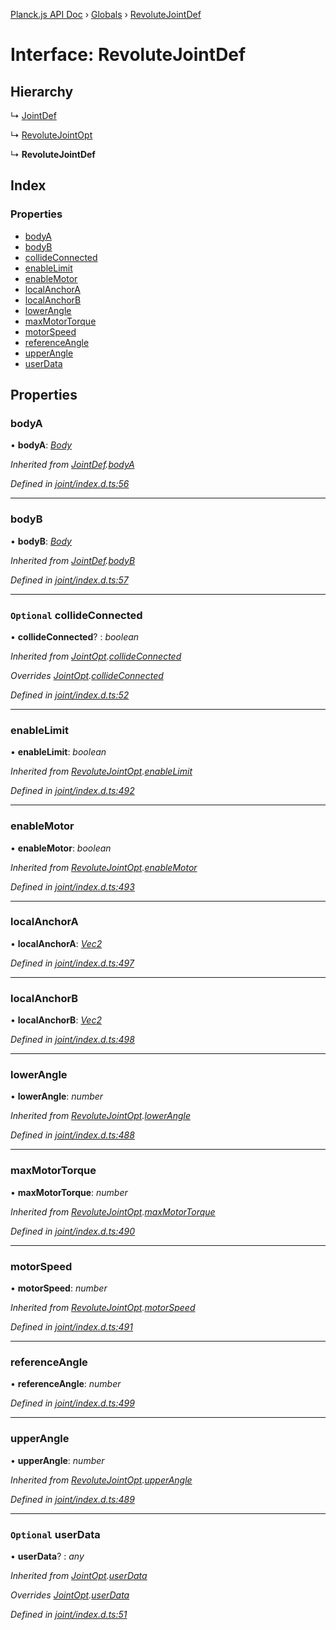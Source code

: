[Planck.js API Doc](../README.md) › [Globals](../globals.md) › [RevoluteJointDef](revolutejointdef.md)

# Interface: RevoluteJointDef

## Hierarchy

  ↳ [JointDef](jointdef.md)

  ↳ [RevoluteJointOpt](revolutejointopt.md)

  ↳ **RevoluteJointDef**

## Index

### Properties

* [bodyA](revolutejointdef.md#bodya)
* [bodyB](revolutejointdef.md#bodyb)
* [collideConnected](revolutejointdef.md#optional-collideconnected)
* [enableLimit](revolutejointdef.md#enablelimit)
* [enableMotor](revolutejointdef.md#enablemotor)
* [localAnchorA](revolutejointdef.md#localanchora)
* [localAnchorB](revolutejointdef.md#localanchorb)
* [lowerAngle](revolutejointdef.md#lowerangle)
* [maxMotorTorque](revolutejointdef.md#maxmotortorque)
* [motorSpeed](revolutejointdef.md#motorspeed)
* [referenceAngle](revolutejointdef.md#referenceangle)
* [upperAngle](revolutejointdef.md#upperangle)
* [userData](revolutejointdef.md#optional-userdata)

## Properties

###  bodyA

• **bodyA**: *[Body](../classes/body.md)*

*Inherited from [JointDef](jointdef.md).[bodyA](jointdef.md#bodya)*

*Defined in [joint/index.d.ts:56](https://github.com/shakiba/planck.js/blob/038d425/lib/joint/index.d.ts#L56)*

___

###  bodyB

• **bodyB**: *[Body](../classes/body.md)*

*Inherited from [JointDef](jointdef.md).[bodyB](jointdef.md#bodyb)*

*Defined in [joint/index.d.ts:57](https://github.com/shakiba/planck.js/blob/038d425/lib/joint/index.d.ts#L57)*

___

### `Optional` collideConnected

• **collideConnected**? : *boolean*

*Inherited from [JointOpt](jointopt.md).[collideConnected](jointopt.md#optional-collideconnected)*

*Overrides [JointOpt](jointopt.md).[collideConnected](jointopt.md#optional-collideconnected)*

*Defined in [joint/index.d.ts:52](https://github.com/shakiba/planck.js/blob/038d425/lib/joint/index.d.ts#L52)*

___

###  enableLimit

• **enableLimit**: *boolean*

*Inherited from [RevoluteJointOpt](revolutejointopt.md).[enableLimit](revolutejointopt.md#enablelimit)*

*Defined in [joint/index.d.ts:492](https://github.com/shakiba/planck.js/blob/038d425/lib/joint/index.d.ts#L492)*

___

###  enableMotor

• **enableMotor**: *boolean*

*Inherited from [RevoluteJointOpt](revolutejointopt.md).[enableMotor](revolutejointopt.md#enablemotor)*

*Defined in [joint/index.d.ts:493](https://github.com/shakiba/planck.js/blob/038d425/lib/joint/index.d.ts#L493)*

___

###  localAnchorA

• **localAnchorA**: *[Vec2](../classes/vec2.md)*

*Defined in [joint/index.d.ts:497](https://github.com/shakiba/planck.js/blob/038d425/lib/joint/index.d.ts#L497)*

___

###  localAnchorB

• **localAnchorB**: *[Vec2](../classes/vec2.md)*

*Defined in [joint/index.d.ts:498](https://github.com/shakiba/planck.js/blob/038d425/lib/joint/index.d.ts#L498)*

___

###  lowerAngle

• **lowerAngle**: *number*

*Inherited from [RevoluteJointOpt](revolutejointopt.md).[lowerAngle](revolutejointopt.md#lowerangle)*

*Defined in [joint/index.d.ts:488](https://github.com/shakiba/planck.js/blob/038d425/lib/joint/index.d.ts#L488)*

___

###  maxMotorTorque

• **maxMotorTorque**: *number*

*Inherited from [RevoluteJointOpt](revolutejointopt.md).[maxMotorTorque](revolutejointopt.md#maxmotortorque)*

*Defined in [joint/index.d.ts:490](https://github.com/shakiba/planck.js/blob/038d425/lib/joint/index.d.ts#L490)*

___

###  motorSpeed

• **motorSpeed**: *number*

*Inherited from [RevoluteJointOpt](revolutejointopt.md).[motorSpeed](revolutejointopt.md#motorspeed)*

*Defined in [joint/index.d.ts:491](https://github.com/shakiba/planck.js/blob/038d425/lib/joint/index.d.ts#L491)*

___

###  referenceAngle

• **referenceAngle**: *number*

*Defined in [joint/index.d.ts:499](https://github.com/shakiba/planck.js/blob/038d425/lib/joint/index.d.ts#L499)*

___

###  upperAngle

• **upperAngle**: *number*

*Inherited from [RevoluteJointOpt](revolutejointopt.md).[upperAngle](revolutejointopt.md#upperangle)*

*Defined in [joint/index.d.ts:489](https://github.com/shakiba/planck.js/blob/038d425/lib/joint/index.d.ts#L489)*

___

### `Optional` userData

• **userData**? : *any*

*Inherited from [JointOpt](jointopt.md).[userData](jointopt.md#optional-userdata)*

*Overrides [JointOpt](jointopt.md).[userData](jointopt.md#optional-userdata)*

*Defined in [joint/index.d.ts:51](https://github.com/shakiba/planck.js/blob/038d425/lib/joint/index.d.ts#L51)*
